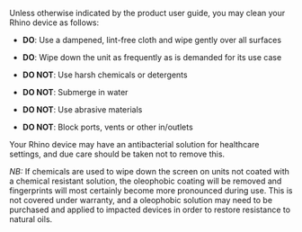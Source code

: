 Unless otherwise indicated by the product user guide, you may clean your Rhino device as follows:

- **DO**: Use a dampened, lint-free cloth and wipe gently over all surfaces
- **DO**: Wipe down the unit as frequently as is demanded for its use case

- **DO NOT**: Use harsh chemicals or detergents
- **DO NOT**: Submerge in water
- **DO NOT**: Use abrasive materials
- **DO NOT**: Block ports, vents or other in/outlets

Your Rhino device may have an antibacterial solution for healthcare settings, and due care should be taken not to remove this.

_NB:_ If chemicals are used to wipe down the screen on units not coated with a chemical resistant solution, the oleophobic coating will be removed and fingerprints will most certainly become more pronounced during use. This is not covered under warranty, and a oleophobic solution may need to be purchased and applied to impacted devices in order to restore resistance to natural oils.
